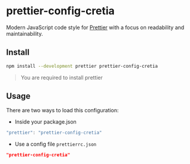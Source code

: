 # prettier-config-cretia

Modern JavaScript code style for [Prettier](https://prettier.io/) with a focus on readability and maintainability.

## Install

```bash
npm install --development prettier prettier-config-cretia
```

> You are required to install prettier

## Usage

There are two ways to load this configuration:

- Inside your package.json

```js
"prettier": "prettier-config-cretia"
```

- Use a config file `prettierrc.json`

```json
"prettier-config-cretia"
```
